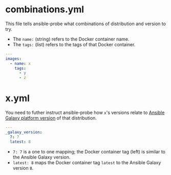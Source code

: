 # combinations.yml

This file tells ansible-probe what combinations of distribution and version to try.

- The `name:` (string) refers to the Docker container name.
- The `tags:` (list) refers to the tags of that Docker container.

```yaml
---
images:
  - name: x
    tags:
      - y
      - z
```

# x.yml

You need to futher instruct ansible-probe how `x`'s versions relate to [Ansible Galaxy platform version](https://galaxy.ansible.com/api/v1/platforms/) of that distribution.

```yaml
---
_galaxy_version:
  7: 7
  latest: 8
```

- `7: 7` is a one to one mapping; the Docker container tag (left) is similar to the Ansible Galaxy version.
- `latest: 8` maps the Docker container tag `latest` to the Ansible Galaxy version `8`.
